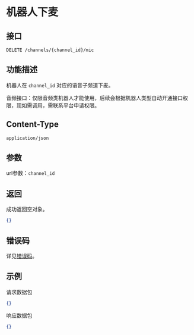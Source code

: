 # 机器人下麦

## 接口

```http
DELETE /channels/{channel_id}/mic
```

## 功能描述

机器人在 `channel_id` 对应的语音子频道下麦。

音频接口：仅限音频类机器人才能使用，后续会根据机器人类型自动开通接口权限，现如需调用，需联系平台申请权限。

## Content-Type

```http
application/json
```

## 参数

url参数：`channel_id`

## 返回

成功返回空对象。

```json
{}
```

## 错误码

详见[错误码](../../../../openapi/error/error.md)。

## 示例

请求数据包

```json
{}
```

响应数据包

```json
{}
```
